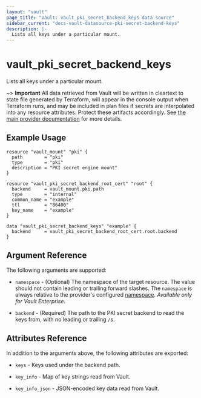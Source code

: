 ```yaml
---
layout: "vault"
page_title: "Vault: vault_pki_secret_backend_keys data source"
sidebar_current: "docs-vault-datasource-pki-secret-backend-keys"
description: |-
  Lists all keys under a particular mount.
---
```


# vault\_pki\_secret\_backend\_keys

Lists all keys under a particular mount.

~> **Important** All data retrieved from Vault will be
written in cleartext to state file generated by Terraform, will appear in
the console output when Terraform runs, and may be included in plan files
if secrets are interpolated into any resource attributes.
Protect these artifacts accordingly. See
[the main provider documentation](../index.html)
for more details.

## Example Usage

```hcl
resource "vault_mount" "pki" {
  path        = "pki"
  type        = "pki"
  description = "PKI secret engine mount"
}

resource "vault_pki_secret_backend_root_cert" "root" {
  backend     = vault_mount.pki.path
  type        = "internal"
  common_name = "example"
  ttl         = "86400"
  key_name    = "example"
}

data "vault_pki_secret_backend_keys" "example" {
  backend     = vault_pki_secret_backend_root_cert.root.backend
}
```

## Argument Reference

The following arguments are supported:

* `namespace` - (Optional) The namespace of the target resource.
  The value should not contain leading or trailing forward slashes.
  The `namespace` is always relative to the provider's configured [namespace](/docs/providers/vault/index.html#namespace).
  *Available only for Vault Enterprise*.

* `backend` - (Required) The path to the PKI secret backend to
  read the keys from, with no leading or trailing `/`s.

## Attributes Reference

In addition to the arguments above, the following attributes are exported:

* `keys` - Keys used under the backend path.

* `key_info` - Map of key strings read from Vault.

* `key_info_json` - JSON-encoded key data read from Vault.

